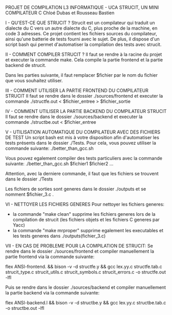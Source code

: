 PROJET DE COMPILATION L3 INFORMATIQUE - UCA
STRUCIT, UN MINI COMPILATEUR C
Chloé Dubas et Rousseau Bastien


I - QU'EST-CE QUE STRUCIT ?
Strucit est un compilateur qui traduit un dialecte du C vers un autre dialecte du C, plus proche de la machine, en code 3 adresses.
Ce projet contient les fichiers sources du compilateur, ainsi qu'une batterie de tests fourni avec le sujet.
De plus, il dispose d'un script bash qui permet d'automatiser la compilation des tests avec strucit.


II - COMMENT COMPILER STRUCIT ?
Il faut se rendre à la racine du projet et executer la commande make. Cela compile la partie frontend et la partie backend de strucit.


Dans les parties suivante, il faut remplacer $fichier par le nom du fichier que vous souhaitez utiliser.

III - COMMENT UTILISER LA PARTIE FRONTEND DU COMPILATEUR STRUCIT
Il faut se rendre dans le dossier ./sources/frontend et executer la commande
./structfe.out < $fichier_entree > $fichier_sortie


IV - COMMENT UTILISER LA PARTIE BACKEND DU COMPILATEUR STRUCIT
Il faut se rendre dans le dossier ./sources/backend et executer la commande
./structbe.out < $fichier_entree


V - UTILISATION AUTOMATIQUE DU COMPILATEUR AVEC DES FICHIERS DE TEST
Un script bash est mis à votre disposition afin d'automatiser les tests présents dans le dossier ./Tests. Pour cela, vous pouvez utiliser la commande suivante:
./better_than_gcc.sh

Vous pouvez egalement compiler des tests particuliers avec la commande suivante:
./better_than_gcc.sh $fichier1 $fichier2 ...

Attention, avec la derniere commande, il faut que les fichiers se trouvent dans le dossier ./Tests

Les fichiers de sorties sont generes dans le dossier ./outputs et se nomment $fichier_3.c .

VI - NETTOYER LES FICHIERS GENERES
Pour nettoyer les fichiers generes:
- la commande "make clean" supprime les fichiers generes lors de la compilation de strucit (les fichiers objets et les fichiers C generes par Yacc)
- la commande "make mrproper" supprime egalement les executables et les tests generes dans ./outputs(fichier_3.c)

VII - EN CAS DE PROBLEME POUR LA COMPILATION DE STRUCIT:
Se rendre dans le dossier ./sources/frontend et compiler manuellement la partie frontend via la commande suivante:

flex ANSI-frontend. && bison -v -d structfe.y && gcc lex.yy.c structfe.tab.c strucit_type.c strucit_utils.c strucit_symbols.c strucit_errors.c -o structfe.out -lfl

Puis se rendre dans le dossier ./sources/backend et compiler manuellement la partie backend via la commande suivante:

flex ANSI-backend.l && bison -v -d structbe.y && gcc lex.yy.c structbe.tab.c -o structbe.out -lfl